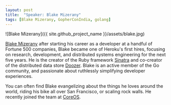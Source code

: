 ```yaml
---
layout: post
title:  "Speaker: Blake Mizerany"
tags: [Blake Mizerany, GopherConIndia, golang]
---
```


![Blake Mizerany]({{ site.github_project_name }}/assets/blake.jpg)

[Blake Mizerany](https://twitter.com/bmizerany) after starting his career as a developer at a handful of Fortune 500 companies, Blake became one of Heroku's first hires, focusing on research, development, and distributed systems engineering for the next five years. He is the creator of the Ruby framework [Sinatra](http://www.sinatrarb.com/) and co-creator of the distributed data store [Doozer](https://github.com/ha/doozer). Blake is an active member of the Go community, and passionate about ruthlessly simplifying developer experiences.

You can often find Blake evangelizing about the things he loves around the world, riding his bike all over San Francisco, or scaling rock walls. He recently joined the team at [CoreOS](https://twitter.com/coreoslinux).

